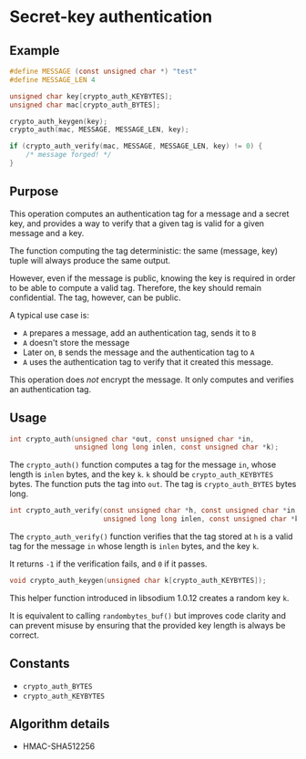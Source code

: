 # Secret-key authentication

## Example

```c
#define MESSAGE (const unsigned char *) "test"
#define MESSAGE_LEN 4

unsigned char key[crypto_auth_KEYBYTES];
unsigned char mac[crypto_auth_BYTES];

crypto_auth_keygen(key);
crypto_auth(mac, MESSAGE, MESSAGE_LEN, key);

if (crypto_auth_verify(mac, MESSAGE, MESSAGE_LEN, key) != 0) {
    /* message forged! */
}
```

## Purpose

This operation computes an authentication tag for a message and a secret key,
and provides a way to verify that a given tag is valid for a given message and a
key.

The function computing the tag deterministic: the same (message, key) tuple will
always produce the same output.

However, even if the message is public, knowing the key is required in order to
be able to compute a valid tag. Therefore, the key should remain confidential.
The tag, however, can be public.

A typical use case is:

* `A` prepares a message, add an authentication tag, sends it to `B`
* `A` doesn't store the message
* Later on, `B` sends the message and the authentication tag to `A`
* `A` uses the authentication tag to verify that it created this message.

This operation does _not_ encrypt the message. It only computes and verifies an
authentication tag.

## Usage

```c
int crypto_auth(unsigned char *out, const unsigned char *in,
                unsigned long long inlen, const unsigned char *k);
```

The `crypto_auth()` function computes a tag for the message `in`, whose length
is `inlen` bytes, and the key `k`. `k` should be `crypto_auth_KEYBYTES` bytes.
The function puts the tag into `out`. The tag is `crypto_auth_BYTES` bytes long.

```c
int crypto_auth_verify(const unsigned char *h, const unsigned char *in,
                       unsigned long long inlen, const unsigned char *k);
```

The `crypto_auth_verify()` function verifies that the tag stored at `h` is a
valid tag for the message `in` whose length is `inlen` bytes, and the key `k`.

It returns `-1` if the verification fails, and `0` if it passes.

```c
void crypto_auth_keygen(unsigned char k[crypto_auth_KEYBYTES]);
```

This helper function introduced in libsodium 1.0.12 creates a random key `k`.

It is equivalent to calling `randombytes_buf()` but improves code clarity and
can prevent misuse by ensuring that the provided key length is always be
correct.

## Constants

* `crypto_auth_BYTES`
* `crypto_auth_KEYBYTES`

## Algorithm details

* HMAC-SHA512256
